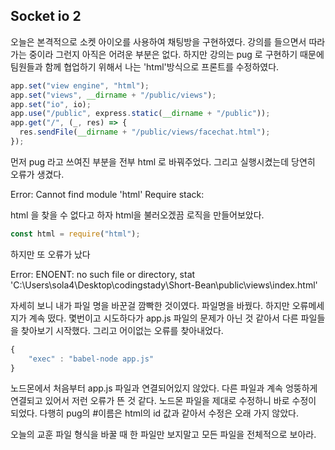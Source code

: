 ## Socket io 2

오늘은 본격적으로 소켓 아이오를 사용하여 채팅방을 구현하였다. 강의를 들으면서 따라가는 중이라 그런지 아직은 어려운 부분은 없다. 하지만 강의는 pug 로 구현하기 때문에 팀원들과 함께 협업하기 위해서 나는 'html'방식으로 프론트를 수정하였다.

```javascript
app.set("view engine", "html");
app.set("views", __dirname + "/public/views");
app.set("io", io);
app.use("/public", express.static(__dirname + "/public"));
app.get("/", (_, res) => {
  res.sendFile(__dirname + "/public/views/facechat.html");
});

```
먼저 pug 라고 쓰여진 부분을 전부 html 로 바꿔주었다. 그리고 실행시켰는데 당연히 오류가 생겼다.

Error: Cannot find module 'html'
Require stack:

html 을 찾을 수 없다고 하자 html을 불러오겠끔 로직을 만들어보았다.

```javascript
const html = require("html");
```

하지만 또 오류가 났다

Error: ENOENT: no such file or directory, stat 'C:\Users\sola4\Desktop\codingstady\Short-Bean\public\views\index.html'

자세히 보니 내가 파일 명을 바꾼걸 깜빡한 것이였다. 파일명을 바꿨다. 하지만 오류메세지가 계속 떴다. 몇번이고 시도하다가 app.js 파일의 문제가 아닌 것 같아서 다른 파일들을 찾아보기 시작했다. 그리고 어이없는 오류를 찾아내었다.

```javascript
{
    "exec" : "babel-node app.js"
}
```

노드몬에서 처음부터 app.js 파일과 연결되어있지 않았다. 다른 파일과 계속 엉뚱하게 연결되고 있어서 저런 오류가 뜬 것 같다. 노드몬 파일을 제대로 수정하니 바로 수정이 되었다. 다행히 pug의 #이름은  html의 id 값과 같아서 수정은 오래 가지 않았다. 

오늘의 교훈 파일 형식을 바꿀 때 한 파일만 보지말고 모든 파일을 전체적으로 보아라.